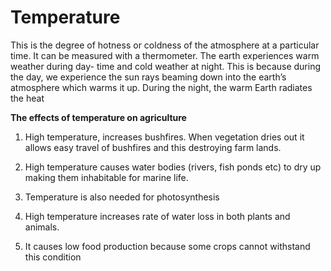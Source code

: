 # Temperature
This is the degree of hotness or coldness of the atmosphere at a particular time.  It can be measured with a thermometer.  The earth experiences warm weather during day- time and cold weather at night.  This is because during the day, we experience the sun rays beaming down into the earth’s atmosphere which warms it up.  During the night, the warm Earth radiates the heat

**The effects of temperature on agriculture**

1.	 High temperature, increases bushfires.  When vegetation dries out it allows easy travel of bushfires and this destroying farm lands.

2.	High temperature causes water bodies (rivers, fish ponds etc) to dry up making them inhabitable for marine life.

3.	Temperature is also needed for photosynthesis
4.	High temperature increases rate of water loss in both plants and animals.

5.	It causes low food production because some crops cannot withstand this condition
